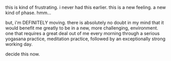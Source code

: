 this is kind of frustrating.
i never had this earlier. this is a new feeling. a new kind of phase. hmm...

but, i'm DEFINITELY moving. there is absolutely no doubt in my mind that it would benefit me greatly to be in a new, more challenging, environment. one that requires a great deal out of me every morning through a serious yogasana practice, meditation practice, followed by an exceptionally strong working day.

decide this now.
